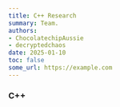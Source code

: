 ```yaml
---
title: C++ Research
summary: Team.
authors:
- ChocolatechipAussie
- decryptedchaos
date: 2025-01-10
toc: false
some_url: https://example.com
---
```


### C++